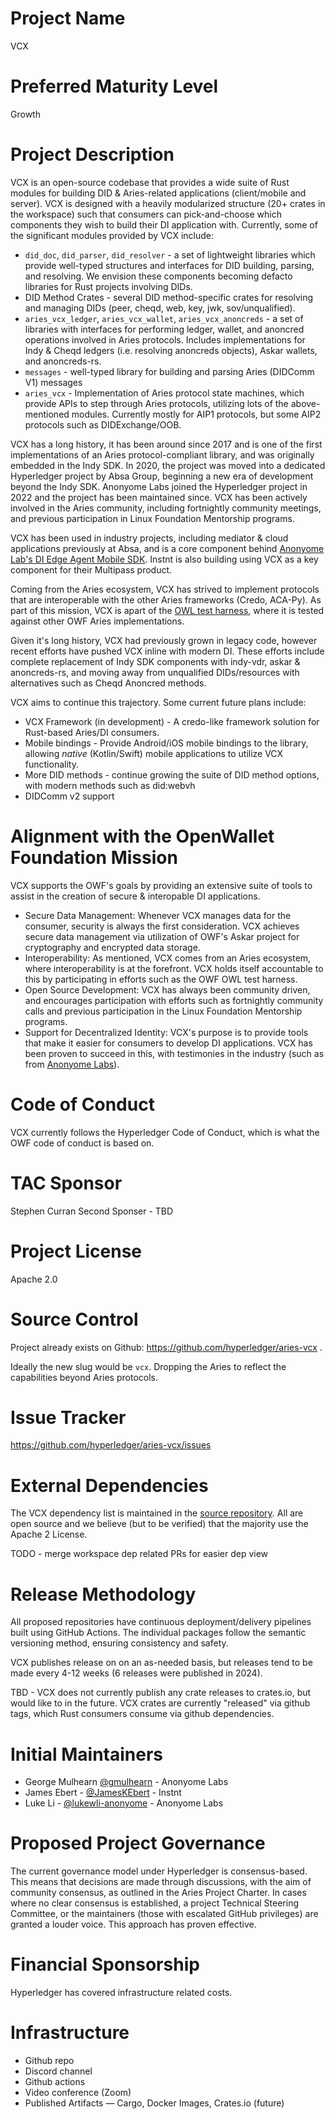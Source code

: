 # Project Name

VCX

# Preferred Maturity Level

Growth

# Project Description

VCX is an open-source codebase that provides a wide suite of Rust modules for building DID & Aries-related applications (client/mobile and server). VCX is designed with a heavily modularized structure (20+ crates in the workspace) such that consumers can pick-and-choose which components they wish to build their DI application with. Currently, some of the significant modules provided by VCX include:
* `did_doc`, `did_parser`, `did_resolver` - a set of lightweight libraries which provide well-typed structures and interfaces for DID building, parsing, and resolving. We envision these components becoming defacto libraries for Rust projects involving DIDs.
* DID Method Crates - several DID method-specific crates for resolving and managing DIDs (peer, cheqd, web, key, jwk, sov/unqualified).
* `aries_vcx_ledger`, `aries_vcx_wallet`, `aries_vcx_anoncreds` - a set of libraries with interfaces for performing ledger, wallet, and anoncred operations involved in Aries protocols. Includes implementations for Indy & Cheqd ledgers (i.e. resolving anoncreds objects), Askar wallets, and anoncreds-rs.
* `messages` - well-typed library for building and parsing Aries (DIDComm V1) messages
* `aries_vcx` - Implementation of Aries protocol state machines, which provide APIs to step through Aries protocols, utilizing lots of the above-mentioned modules. Currently mostly for AIP1 protocols, but some AIP2 protocols such as DIDExchange/OOB.

VCX has a long history, it has been around since 2017 and is one of the first implementations of an Aries protocol-compliant library, and was originally embedded in the Indy SDK. In 2020, the project was moved into a dedicated Hyperledger project by Absa Group, beginning a new era of development beyond the Indy SDK. Anonyome Labs joined the Hyperledger project in 2022 and the project has been maintained since. VCX has been actively involved in the Aries community, including fortnightly community meetings, and previous participation in Linux Foundation Mentorship programs.

VCX has been used in industry projects, including mediator & cloud applications previously at Absa, and is a core component behind [Anonyome Lab's DI Edge Agent Mobile SDK](https://anonyome.com/resources/blog/aries-vcx-anonyomes-commitment-to-decentralized-identity/). Instnt is also building using VCX as a key component for their Multipass product.

Coming from the Aries ecosystem, VCX has strived to implement protocols that are interoperable with the other Aries frameworks (Credo, ACA-Py). As part of this mission, VCX is apart of the [OWL test harness](https://github.com/openwallet-foundation/owl-agent-test-harness), where it is tested against other OWF Aries implementations.

Given it's long history, VCX had previously grown in legacy code, however recent efforts have pushed VCX inline with modern DI. These efforts include complete replacement of Indy SDK components with indy-vdr, askar & anoncreds-rs, and moving away from unqualified DIDs/resources with alternatives such as Cheqd Anoncred methods.

VCX aims to continue this trajectory. Some current future plans include:
* VCX Framework (in development) - A credo-like framework solution for Rust-based Aries/DI consumers.
* Mobile bindings - Provide Android/iOS mobile bindings to the library, allowing *native* (Kotlin/Swift) mobile applications to utilize VCX functionality.
* More DID methods - continue growing the suite of DID method options, with modern methods such as did:webvh
* DIDComm v2 support

# Alignment with the OpenWallet Foundation Mission

VCX supports the OWF's goals by providing an extensive suite of tools to assist in the creation of secure & interopable DI applications.
* Secure Data Management: Whenever VCX manages data for the consumer, security is always the first consideration. VCX achieves secure data management via utilization of OWF's Askar project for cryptography and encrypted data storage.
* Interoperability: As mentioned, VCX comes from an Aries ecosystem, where interoperability is at the forefront. VCX holds itself accountable to this by participating in efforts such as the OWF OWL test harness.
* Open Source Development: VCX has always been community driven, and encourages participation with efforts such as fortnightly community calls and previous participation in the Linux Foundation Mentorship programs.
* Support for Decentralized Identity: VCX's purpose is to provide tools that make it easier for consumers to develop DI applications. VCX has been proven to succeed in this, with testimonies in the industry (such as from [Anonyome Labs](https://anonyome.com/resources/blog/aries-vcx-anonyomes-commitment-to-decentralized-identity/)).

# Code of Conduct

VCX currently follows the Hyperledger Code of Conduct, which is what the OWF code of conduct is based on.

# TAC Sponsor

Stephen Curran
Second Sponser - TBD

# Project License

Apache 2.0

# Source Control

Project already exists on Github: https://github.com/hyperledger/aries-vcx .

Ideally the new slug would be `vcx`. Dropping the Aries to reflect the capabilities beyond Aries protocols.

# Issue Tracker

https://github.com/hyperledger/aries-vcx/issues

# External Dependencies

The VCX dependency list is maintained in the [source repository](https://github.com/hyperledger/aries-vcx/blob/main/Cargo.toml). All are open source and we believe (but to be verified) that the majority use the Apache 2 License.

TODO - merge workspace dep related PRs for easier dep view

# Release Methodology

All proposed repositories have continuous deployment/delivery pipelines built using GitHub Actions. The individual packages follow the semantic versioning method, ensuring consistency and safety.

VCX publishes release on on an as-needed basis, but releases tend to be made every 4-12 weeks (6 releases were published in 2024).

TBD - VCX does not currently publish any crate releases to crates.io, but would like to in the future. VCX crates are currently "released" via github tags, which Rust consumers consume via github dependencies.

# Initial Maintainers

- George Mulhearn [@gmulhearn](https://github.com/gmulhearn) - Anonyome Labs
- James Ebert - [@JamesKEbert](https://github.com/JamesKEbert) - Instnt
- Luke Li - [@lukewli-anonyome](https://github.com/lukewli-anonyome) - Anonyome Labs

# Proposed Project Governance

The current governance model under Hyperledger is consensus-based. This means that decisions are made through discussions, with the aim of community consensus, as outlined in the Aries Project Charter. In cases where no clear consensus is established, a project Technical Steering Committee, or the maintainers (those with escalated GitHub privileges) are granted a louder voice. This approach has proven effective.

# Financial Sponsorship

Hyperledger has covered infrastructure related costs. 

# Infrastructure

- Github repo
- Discord channel
- Github actions
- Video conference (Zoom)
- Published Artifacts — Cargo, Docker Images, Crates.io (future)

